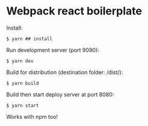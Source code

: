 # Webpack react boilerplate

Install:
```
$ yarn ## install
```

Run development server (port 9090):
```
$ yarn dev
```
Build for distribution (destination folder: /dist/):
```
$ yarn build
```
Build then start deploy server at port 8080:
```
$ yarn start
```

Works with npm too!

